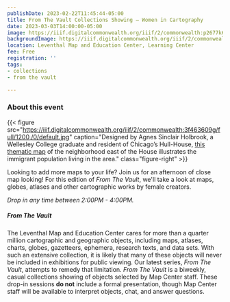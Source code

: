 ```yaml
---
publishDate: 2023-02-22T11:45:44-05:00
title: From The Vault Collections Showing — Women in Cartography
date: 2023-03-03T14:00:00-05:00
image: https://iiif.digitalcommonwealth.org/iiif/2/commonwealth:p2677k68s/full/2000,/0/default.jpg
backgroundImage: https://iiif.digitalcommonwealth.org/iiif/2/commonwealth:p2677k68s/full/2000,/0/default.jpg
location: Leventhal Map and Education Center, Learning Center
fee: Free
registration: ''
tags:
- collections
- from the vault

---
```

### About this event

{{< figure src="https://iiif.digitalcommonwealth.org/iiif/2/commonwealth:3f463609g/full/1200,/0/default.jpg" caption="Designed by Agnes Sinclair Holbrook, a Wellesley College graduate and resident of Chicago’s Hull-House, [this thematic map](https://collections.leventhalmap.org/search/commonwealth:3f4636086) of the neighborhood east of the House illustrates the immigrant population living in the area." class="figure-right" >}}

Looking to add more maps to your life? Join us for an afternoon of close map looking! For this edition of _From The Vault_, we'll take a look at maps, globes, atlases and other cartographic works by female creators. 

_Drop in any time between 2:00PM - 4:00PM._

##### _From The Vault_

The Leventhal Map and Education Center cares for more than a quarter million cartographic and geographic objects, including maps, atlases, charts, globes, gazetteers, ephemera, research texts, and data sets. With such an extensive collection, it is likely that many of these objects will never be included in exhibitions for public viewing. Our latest series, _From The Vault_, attempts to remedy that limitation. _From The Vault_ is a biweekly, casual collections showing of objects selected by Map Center staff. These drop-in sessions **do not** include a formal presentation, though Map Center staff will be available to interpret objects, chat, and answer questions.